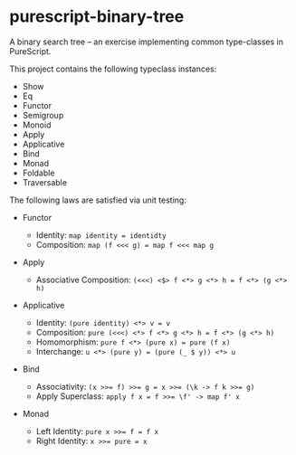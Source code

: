 # purescript-binary-tree

A binary search tree – an exercise implementing common type-classes in PureScript.

This project contains the following typeclass instances:

- Show
- Eq
- Functor
- Semigroup
- Monoid
- Apply
- Applicative
- Bind
- Monad
- Foldable
- Traversable

The following laws are satisfied via unit testing:

- Functor 
  - Identity: `map identity = identidty`
  - Composition: `map (f <<< g) = map f <<< map g`

- Apply 
  - Associative Composition: `(<<<) <$> f <*> g <*> h = f <*> (g <*> h)`

- Applicative
  - Identity: `(pure identity) <*> v = v`
  - Composition: `pure (<<<) <*> f <*> g <*> h = f <*> (g <*> h)`
  - Homomorphism: `pure f <*> (pure x) = pure (f x)`
  - Interchange: `u <*> (pure y) = (pure (_ $ y)) <*> u`

- Bind 
  - Associativity: `(x >>= f) >>= g = x >>= (\k -> f k >>= g)`
  - Apply Superclass: `apply f x = f >>= \f' -> map f' x`

- Monad
  - Left Identity: `pure x >>= f = f x`
  - Right Identity: `x >>= pure = x`

